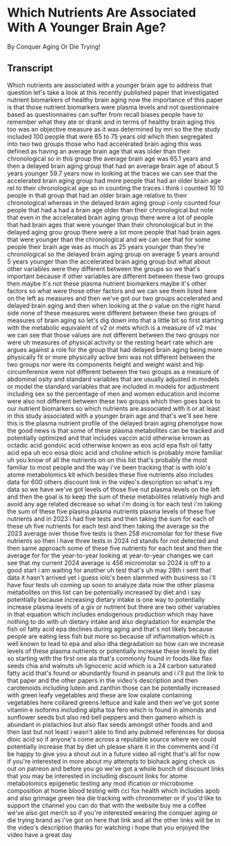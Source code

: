 # Which Nutrients Are Associated With A Younger Brain Age?

By Conquer Aging Or Die Trying! 


## Transcript

Which nutrients are associated with a younger brain age to address that question let's take a look at this recently published paper that investigated nutrient biomarkers of healthy brain aging now the importance of this paper is that those nutrient biomarkers were plasma levels and not questionnaire based as questionnaires can suffer from recall biases people have to remember what they ate or drank and in terms of healthy brain aging this too was an objective measure as it was determined by mri so the the study included 100 people that were 65 to 75 years old which then segregated into two two groups those who had accelerated brain aging this was defined as having an average brain age that was older than their chronological so in this group the average brain age was 65.1 years and then a delayed brain aging group that had an average brain age of about 5 years younger 59.7 years now in looking at the traces we can see that the accelerated brain aging group had more people that had an older brain age rel to their chronological age so in counting the traces i think i counted 10 10 people in that group that had an older brain age relative to their chronological whereas in the delayed brain aging group i only counted four people that had a had a brain age older than their chronological but note that even in the accelerated brain aging group there were a lot of people that had brain ages that were younger than their chronological but in the delayed aging grou group there were a lot more people that had brain ages that were younger than the chronological and we can see that for some people their brain age was as much as 25 years younger than they're chronological so the delayed brain aging group on average 5 years around 5 years younger than the accelerated brain aging group but what about other variables were they different between the groups so we that's important because if other variables are different between these two groups then maybe it's not these plasma nutrient biomarkers maybe it's other factors so what were those other factors and we can see them listed here on the left as measures and then we've got our two groups accelerated and delayed brain aging and then when looking at the p value on the right hand side none of these measures were different between these two groups of measures of brain aging so let's dig down into that a little bit so first starting with the metabolic equivalent of v2 or mets which is a measure of v2 max we can see that those values are not different between the two groups nor were uh measures of physical activity or the resting heart rate which are argues against a role for the group that had delayed brain aging being more physically fit or more physically active bmi was not different between the two groups nor were its components height and weight waist and hip circumference were not different between the two groups as a measure of abdominal osity and standard variables that are usually adjusted in models or model the standard variables that are included in models for adjustment including sex so the percentage of men and women education and income were also not different between these two groups which then goes back to our nutrient biomarkers so which nutrients are associated with it or at least in this study associated with a younger brain age and that's we'll see here this is the plasma nutrient profile of the delayed brain aging phenotype now the good news is that some of these plasma metabolites can be tracked and potentially optimized and that includes vaccin acid otherwise known as octadic acid gondoic acid otherwise known as eos acid epa fish oil fatty acid epa uh eco eosa dioic acid and choline which is probably more familiar uh you know of all the nutrients on on this list that's probably the most familiar to most people and the way i've been tracking that is with iolo's atome metabolomics kit which besides these five nutrients also includes data for 600 others discount link in the video's description so what's my data so we have we've got levels of those five nut plasma levels on the left and then the goal is to keep the sum of these metabolites relatively high and avoid any age related decrease so what i'm doing is for each test i'm taking the sum of these five plasma plasma nutrients plasma levels of these five nutrients and in 2023 i had five tests and then taking the sum for each of these uh five nutrients for each test and then taking the average so the 2023 average over those five tests is then 258 micromolar for for these five nutrients so then i have three tests in 2024 nd stands for not detected and then same approach some of these five nutrients for each test and then the average for for the year-to-year looking at year-to-year changes we can see that my current 2024 average is 456 micromolar so 2024 is off to a good start i am waiting for another uh test that's uh may 28th i sent that data it hasn't arrived yet i guess iolo's been slammed with business so i'll have four tests uh coming up soon to analyze data now the other plasma metabolites on this list can be potentially increased by diet and i say potentially because increasing dietary intake is one way to potentially increase plasma levels of a giv or nutrient but there are two other variables in that equation which includes endogenous production which may have nothing to do with uh dietary intake and also degradation for example the fish oil fatty acid epa declines during aging and that's not likely because people are eating less fish but more so because of inflammation which is well known to lead to epa and also dha degradation so how can we increase levels of these plasma nutrients or potentially increase these levels by diet so starting with the first one ala that's commonly found in foods like flax seeds chia and walnuts uh lignoceric acid which is a 24 carbon saturated fatty acid that's found or abundantly found in peanuts and i i'll put the link to that paper and the other papers in the video's description and then carotenoids including lutein and zanthin those can be potentially increased with green leafy vegetables and these are low oxalate containing vegetables here collared greens lettuce and kale and then we've got some vitamin e isoforms including alpha toa fero which is found in almonds and sunflower seeds but also red bell peppers and then gamero which is abundant in pistachios but also flax seeds amongst other foods and and then last but not least i wasn't able to find any pubmed references for doosa dioic acid so if anyone's come across a reputable source where we could potentially increase that by diet uh please share it in the comments and i'd be happy to give you a shout out in a future video all right that's all for now if you're interested in more about my attempts to biohack aging check us out on patreon and before you go we've got a whole bunch of discount links that you may be interested in including discount links for atome metabolomics epigenetic testing any mod ification or microbiome composition at home blood testing with cci fox health which includes apob and also grimage green tea die tracking with chronometer or if you'd like to support the channel you can do that with the website buy me a coffee we've also got merch so if you're interested wearing the conquer aging or die trying brand as i've got on here that link and all the other links will be in the video's description thanks for watching i hope that you enjoyed the video have a great day
